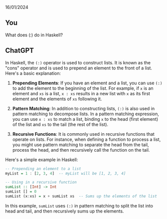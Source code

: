 16/01/2024
## You

What does (:) do in Haskell?


## ChatGPT

In Haskell, the `(:)` operator is used to construct lists. It is known as the "cons" operator and is used to prepend an element to the front of a list. Here's a basic explanation:

1. **Prepending Elements**: If you have an element and a list, you can use `(:)` to add the element to the beginning of the list. For example, if `x` is an element and `xs` is a list, `x : xs` results in a new list with `x` as its first element and the elements of `xs` following it.

2. **Pattern Matching**: In addition to constructing lists, `(:)` is also used in pattern matching to decompose lists. In a pattern matching expression, you can use `x : xs` to match a list, binding `x` to the head (first element) of the list and `xs` to the tail (the rest of the list).

3. **Recursive Functions**: It is commonly used in recursive functions that operate on lists. For instance, when defining a function to process a list, you might use pattern matching to separate the head from the tail, process the head, and then recursively call the function on the tail.

Here's a simple example in Haskell:

```haskell
-- Prepending an element to a list
myList = 1 : [2, 3, 4]  -- myList will be [1, 2, 3, 4]

-- Using in a recursive function
sumList :: [Int] -> Int
sumList [] = 0
sumList (x:xs) = x + sumList xs  -- Sums up the elements of the list
```

In this example, `sumList` uses `(:)` in pattern matching to split the list into head and tail, and then recursively sums up the elements.